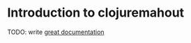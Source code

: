 # Introduction to clojuremahout

TODO: write [great documentation](http://jacobian.org/writing/great-documentation/what-to-write/)
